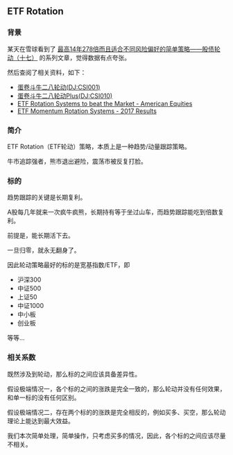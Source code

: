 ## ETF Rotation

### 背景

某天在雪球看到了 [最高14年278倍而且适合不同风险偏好的简单策略——股债轮动（十七）](https://xueqiu.com/1884493065/127183820) 的系列文章，觉得数据有点夸张。

然后查阅了相关资料，如下：

- [蛋卷斗牛二八轮动(DJ:CSI001)](https://xueqiu.com/S/CSI001)
- [蛋卷斗牛二八轮动Plus(DJ:CSI010)](https://xueqiu.com/S/CSI010)
- [ETF Rotation Systems to beat the Market - American Equities](http://www.the-lazy-trader.com/2015/01/etf-rotation-systems-to-beat-market-American-Equities.html)
- [ETF Momentum Rotation Systems - 2017 Results](http://www.the-lazy-trader.com/2018/01/etf-momentum-rotation-systems-2017-results.html)

### 简介

ETF Rotation（ETF轮动）策略，本质上是一种趋势/动量跟踪策略。

牛市追踪强者，熊市退出避险，震荡市被反复打脸。

### 标的

趋势跟踪的关键是长期复利。

A股每几年就来一次疯牛疯熊，长期持有等于坐过山车，而趋势跟踪能吃到倍数复利。

前提是，能长期活下去。

一旦归零，就永无翻身了。

因此轮动策略最好的标的是宽基指数/ETF，即

- 沪深300
- 中证500
- 上证50
- 中证1000
- 中小板
- 创业板

等等...

### 相关系数

既然涉及到轮动，那么标的之间应该具备差异性。

假设极端情况一，各个标的之间的涨跌是完全一致的，那么轮动并没有任何效果，和单一标的没有任何区别。

假设极端情况二，存在两个标的的涨跌是完全相反的，例如买多、买空，那么轮动理论上能达到最大效益。

我们本次简单处理，简单操作，只考虑买多的情况，因此，各个标的之间应该尽量不相关。